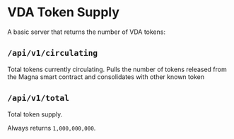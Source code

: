 # VDA Token Supply

A basic server that returns the number of VDA tokens:

## `/api/v1/circulating`

Total tokens currently circulating. Pulls the number of tokens released from the Magna smart contract and consolidates with other known token 

## `/api/v1/total`

Total token supply.

Always returns `1,000,000,000`.